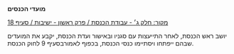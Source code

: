 **מועדי הכנסים**

[מקור: חלק ג׳ - עבודת הכנסת / פרק ראשון - ישיבות / סעיף 18](https://he.wikisource.org/wiki/תקנון_הכנסת#סעיף_18)

יושב ראש הכנסת, לאחר התייעצות עם סגניו ובאישור ועדת הכנסת, יקבע את המועדים שבהם ייפתחו ויסתיימו כנסי הכנסת, בכפוף לאמורבסעיף 9 לחוק הכנסת.